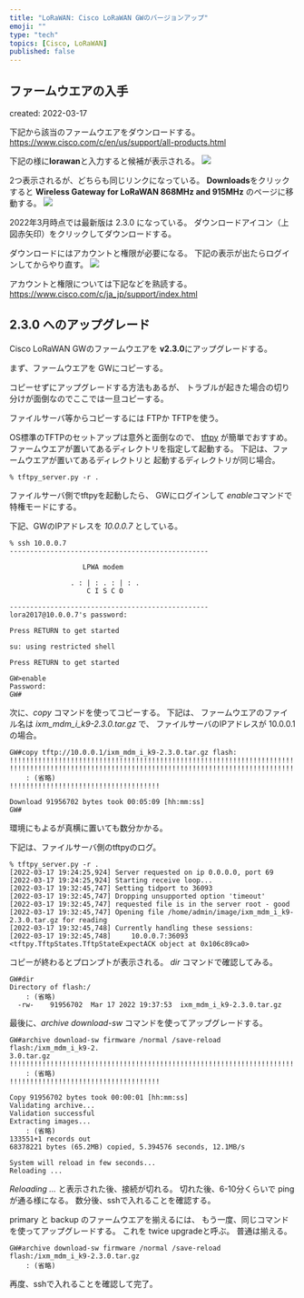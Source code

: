 ```yaml
---
title: "LoRaWAN: Cisco LoRaWAN GWのバージョンアップ"
emoji: ""
type: "tech"
topics: [Cisco, LoRaWAN]
published: false
---
```


## ファームウエアの入手

created: 2022-03-17

下記から該当のファームウエアをダウンロードする。
https://www.cisco.com/c/en/us/support/all-products.html

下記の様に**lorawan**と入力すると候補が表示される。
![](https://storage.googleapis.com/zenn-user-upload/e8283209e72e-20220319.png)

2つ表示されるが、どちらも同じリンクになっている。
**Downloads**をクリックすると **Wireless Gateway for LoRaWAN 868MHz and 915MHz** のページに移動する。
![](https://storage.googleapis.com/zenn-user-upload/280cd0ff32c9-20220317.png)

2022年3月時点では最新版は 2.3.0 になっている。
ダウンロードアイコン（上図赤矢印）をクリックしてダウンロードする。

ダウンロードにはアカウントと権限が必要になる。
下記の表示が出たらログインしてからやり直す。
![](https://storage.googleapis.com/zenn-user-upload/8c64fbe0608f-20220317.png)

アカウントと権限については下記などを熟読する。
https://www.cisco.com/c/ja_jp/support/index.html

## 2.3.0 へのアップグレード

Cisco LoRaWAN GWのファームウエアを **v2.3.0**にアップグレードする。

まず、ファームウエアを GWにコピーする。

コピーせずにアップグレードする方法もあるが、
トラブルが起きた場合の切り分けが面倒なのでここでは一旦コピーする。

ファイルサーバ等からコピーするには FTPか TFTPを使う。

OS標準のTFTPのセットアップは意外と面倒なので、
[tftpy](https://github.com/msoulier/tftpy) が簡単でおすすめ。
ファームウエアが置いてあるディレクトリを指定して起動する。
下記は、ファームウエアが置いてあるディレクトリと
起動するディレクトリが同じ場合。

```
% tftpy_server.py -r .
```

ファイルサーバ側でtftpyを起動したら、
GWにログインして *enable*コマンドで特権モードにする。

下記、GWのIPアドレスを *10.0.0.7* としている。

```
% ssh 10.0.0.7
-------------------------------------------------

                  LPWA modem

               . : | : . : | : .
                   C I S C O

-------------------------------------------------
lora2017@10.0.0.7's password: 

Press RETURN to get started

su: using restricted shell

Press RETURN to get started

GW>enable 
Password: 
GW#
```

次に、*copy* コマンドを使ってコピーする。
下記は、
ファームウエアのファイル名は *ixm_mdm_i_k9-2.3.0.tar.gz* で、
ファイルサーバのIPアドレスが 10.0.0.1 の場合。

```
GW#copy tftp://10.0.0.1/ixm_mdm_i_k9-2.3.0.tar.gz flash:
!!!!!!!!!!!!!!!!!!!!!!!!!!!!!!!!!!!!!!!!!!!!!!!!!!!!!!!!!!!!!!!!!!!!!!!!!!!!!!!!
!!!!!!!!!!!!!!!!!!!!!!!!!!!!!!!!!!!!!!!!!!!!!!!!!!!!!!!!!!!!!!!!!!!!!!!!!!!!!!!!
    : (省略)
!!!!!!!!!!!!!!!!!!!!!!!!!!!!!!!!!!!!!

Download 91956702 bytes took 00:05:09 [hh:mm:ss]
GW#
```

環境にもよるが真横に置いても数分かかる。

下記は、ファイルサーバ側のtftpyのログ。

```
% tftpy_server.py -r .
[2022-03-17 19:24:25,924] Server requested on ip 0.0.0.0, port 69
[2022-03-17 19:24:25,924] Starting receive loop...
[2022-03-17 19:32:45,747] Setting tidport to 36093
[2022-03-17 19:32:45,747] Dropping unsupported option 'timeout'
[2022-03-17 19:32:45,747] requested file is in the server root - good
[2022-03-17 19:32:45,747] Opening file /home/admin/image/ixm_mdm_i_k9-2.3.0.tar.gz for reading
[2022-03-17 19:32:45,748] Currently handling these sessions:
[2022-03-17 19:32:45,748]     10.0.0.7:36093 <tftpy.TftpStates.TftpStateExpectACK object at 0x106c89ca0>
```

コピーが終わるとプロンプトが表示される。
*dir* コマンドで確認してみる。

```
GW#dir
Directory of flash:/
    : (省略)
  -rw-    91956702  Mar 17 2022 19:37:53  ixm_mdm_i_k9-2.3.0.tar.gz
```

最後に、*archive download-sw* コマンドを使ってアップグレードする。

```
GW#archive download-sw firmware /normal /save-reload flash:/ixm_mdm_i_k9-2.
3.0.tar.gz
!!!!!!!!!!!!!!!!!!!!!!!!!!!!!!!!!!!!!!!!!!!!!!!!!!!!!!!!!!!!!!!!!!!!!!!!!!
    : (省略)
!!!!!!!!!!!!!!!!!!!!!!!!!!!!!!!!!!!!!

Copy 91956702 bytes took 00:00:01 [hh:mm:ss]
Validating archive...
Validation successful
Extracting images...
    : (省略)
133551+1 records out
68378221 bytes (65.2MB) copied, 5.394576 seconds, 12.1MB/s

System will reload in few seconds...
Reloading ...
```

*Reloading ...* と表示された後、接続が切れる。
切れた後、6-10分くらいで ping が通る様になる。
数分後、sshで入れることを確認する。

primary と backup のファームウエアを揃えるには、
もう一度、同じコマンドを使ってアップグレードする。
これを twice upgradeと呼ぶ。
普通は揃える。

```
GW#archive download-sw firmware /normal /save-reload flash:/ixm_mdm_i_k9-2.3.0.tar.gz
    : (省略)
```

再度、sshで入れることを確認して完了。


